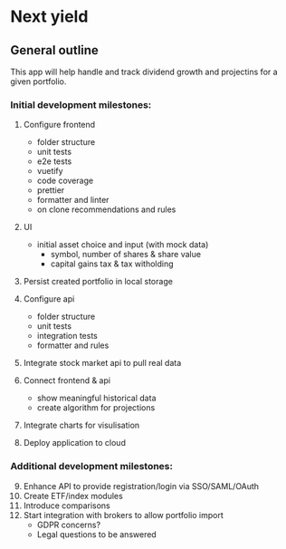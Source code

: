 # Next yield

## General outline

This app will help handle and track dividend growth and projectins for a given portfolio.

### Initial development milestones:

1. Configure frontend

   - folder structure
   - unit tests
   - e2e tests
   - vuetify
   - code coverage
   - prettier
   - formatter and linter
   - on clone recommendations and rules

2. UI

   - initial asset choice and input (with mock data)
     - symbol, number of shares & share value
     - capital gains tax & tax witholding

3. Persist created portfolio in local storage
4. Configure api

   - folder structure
   - unit tests
   - integration tests
   - formatter and rules

5. Integrate stock market api to pull real data
6. Connect frontend & api
   - show meaningful historical data
   - create algorithm for projections
7. Integrate charts for visulisation
8. Deploy application to cloud

### Additional development milestones:

9. Enhance API to provide registration/login via SSO/SAML/OAuth
10. Create ETF/index modules
11. Introduce comparisons
12. Start integration with brokers to allow portfolio import
    - GDPR concerns?
    - Legal questions to be answered
